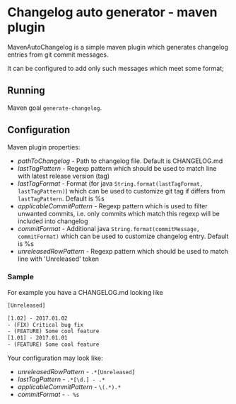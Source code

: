 # Changelog auto generator - maven plugin
MavenAutoChangelog is a simple maven plugin which generates changelog entries from git commit messages.

It can be configured to add only such messages which meet some format;

## Running
Maven goal `generate-changelog`. 

## Configuration

Maven plugin properties:
- *pathToChangelog* - Path to changelog file. Default is CHANGELOG.md
- *lastTagPattern* - Regexp pattern which should be used to match line with latest release version (tag)
- *lastTagFormat* - Format (for java <code>String.format(lastTagFormat, lastTagPattern)</code>) which can be used to customize git tag if differs from <code>lastTagPattern</code>. Default is %s
- *applicableCommitPattern* - Regexp pattern which is used to filter unwanted commits, i.e. only commits which match this regexp will be included into changelog
- *commitFormat* - Additional java <code>String.format(commitMessage, commitFormat)</code> which can be used to customize changelog entry. Default is %s
- *unreleasedRowPattern* - Regexp pattern which should be used to match line with 'Unreleased' token

### Sample
For example you have a CHANGELOG.md looking like
```html
[Unreleased]

[1.02] - 2017.01.02
- (FIX) Critical bug fix
- (FEATURE) Some cool feature
[1.01] - 2017.01.01
- (FEATURE) Some cool feature
```

Your configuration may look like:
- *unreleasedRowPattern* - `.*[Unreleased]`
- *lastTagPattern* - `.*[\d.] - .*`
- *applicableCommitPattern* - `\(.*).*`
- *commitFormat* - `- %s`
